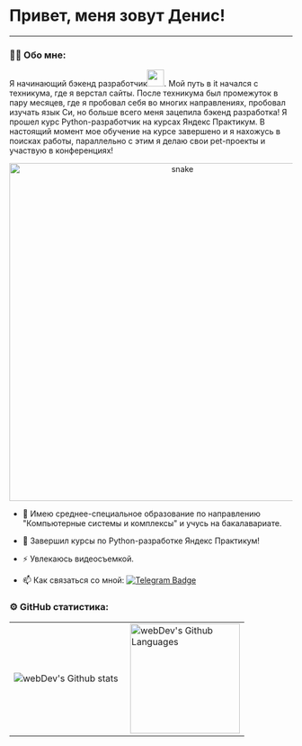
# Привет, меня зовут Денис!

---

### :man_technologist: Обо мне:

Я начинающий бэкенд разработчик<img src="https://media.giphy.com/media/WUlplcMpOCEmTGBtBW/giphy.gif" width="30px">. Мой путь в it начался с техникума, где я верстал сайты. После техникума был промежуток в пару месяцев, где я пробовал себя во многих направлениях, пробовал изучать язык Си, но больше всего меня зацепила бэкенд разработка! Я прошел курс Python-разработчик на курсах Яндекс Практикум. В настоящий момент мое обучение на курсе завершено и я нахожусь в поисках работы, параллельно с этим я делаю свои pet-проекты и участвую в конференциях!

<p align="center">
 <img width="600" src="assets/github-snake.svg" alt="snake"/>
</p>

- :telescope: Имею среднее-специальное образование по направлению "Компьютерные системы и комплексы" и учусь на бакалавариате.

- :seedling: Завершил курсы по Python-разработке Яндекс Практикум!

- :zap: Увлекаюсь видеосъемкой.

- :mailbox: Как связаться со мной: [![Telegram Badge](https://img.shields.io/badge/-DenisLukianov-blue?style=flat&logo=Telegram&logoColor=white)](https://t.me/NyamNyamIch13)

### ⚙️ GitHub статистика:

<table>
  <tr>
    <td>
      <img align="left" src="http://github-readme-streak-stats.herokuapp.com?user=FilimonovAlexey&theme=dark&background=000000" alt="webDev's Github stats" />
    </td>
    <td>
      <img height="195px" align="right" alt="webDev's Github Languages" src="https://github-readme-stats-sigma-five.vercel.app/api/top-langs/?username=FilimonovAlexey&layout=compact&theme=vision-friendly-dark" />
    </td>
  </tr>
</table>
